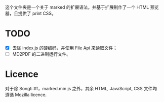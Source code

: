 这个文件夹是一个关于 marked 的扩展语法，并基于扩展制作了一个 HTML 预览器，且提供了 print CSS。

# TODO
- [x] 去除 index.js 的硬编码，并使用 File Api 来读取文件；
- [ ] MD2PDF 的二进制运行文件。

# Licence
对于除 Songti.tff，marked.min.js 之外，其余 HTML, JavaScript, CSS 文件均遵循 Mozilla licence.